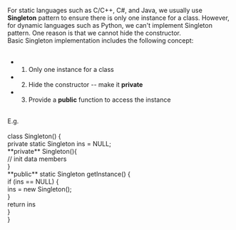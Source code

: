 For static languages such as C/C++, C#, and Java, we usually use **Singleton** pattern to ensure there is only one instance for a class.
However, for dynamic languages such as Python, we can't implement Singleton pattern. One reason is that we cannot hide the constructor.
<br/>
Basic Singleton implementation includes the following concept: <br/>
<br/>
* 1. Only one instance for a class <br/>
* 2. Hide the constructor -- make it **private** <br/>
* 3. Provide a **public** function to access the instance <br/>
<br/>
E.g.<br/>
<br/>
class Singleton() { <br/>
    private static Singleton ins = NULL; <br/>
    **private** Singleton(){ <br/>
          // init data members <br/>
    } <br/>
    **public** static Singleton getInstance() { <br/>
        if (ins == NULL) { <br/>
            ins = new Singleton();<br/>
        }<br/>
        return ins<br/>
    }<br/>
}
